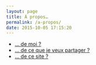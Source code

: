 ```yaml
---
layout: page
title: À propos…
permalink: /a-propos/
date: 2015-10-05 17:15:20
---
```


* [… de moi ?](/a-propos/moi/)
* [… de ce que je veux partager ?](/a-propos/partage/)
* [… de ce site ?](/a-propos/site/)
